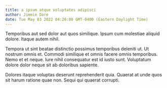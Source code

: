 ```yaml
---
title: a ipsum atque voluptates adipisci
author: Jimmie Dare
date: Tue May 03 2022 04:26:00 GMT-0400 (Eastern Daylight Time)
---
```

Temporibus aut sed dolor aut quos similique. Ipsum cum molestiae aliquid dolore. Itaque autem nihil.

 Tempora ut sint beatae distinctio possimus temporibus deleniti ut. Ut nostrum omnis et. Commodi similique et omnis facere omnis temporibus. Nemo et et neque. Iure nihil consequatur est id iusto sunt. Voluptatum dolore dolor neque sit ab doloribus sapiente.

 Dolores itaque voluptas deserunt reprehenderit quia. Quaerat at unde quos sit harum ratione quae non. Sequi qui quaerat corrupti.